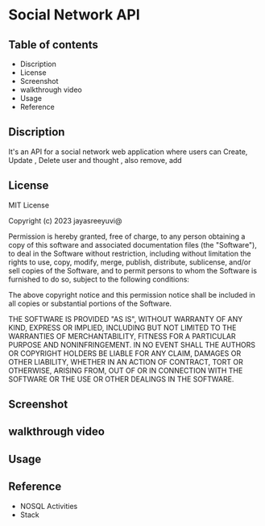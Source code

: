 # Social Network API

## Table of contents

-  Discription
-  License
-  Screenshot
-  walkthrough video
-  Usage
-  Reference

## Discription

It's an API for a social network web application where users can Create, Update , Delete user and thought , also remove, add 

## License
MIT License

Copyright (c) 2023 jayasreeyuvi@

Permission is hereby granted, free of charge, to any person obtaining a copy
of this software and associated documentation files (the "Software"), to deal
in the Software without restriction, including without limitation the rights
to use, copy, modify, merge, publish, distribute, sublicense, and/or sell
copies of the Software, and to permit persons to whom the Software is
furnished to do so, subject to the following conditions:

The above copyright notice and this permission notice shall be included in all
copies or substantial portions of the Software.

THE SOFTWARE IS PROVIDED "AS IS", WITHOUT WARRANTY OF ANY KIND, EXPRESS OR
IMPLIED, INCLUDING BUT NOT LIMITED TO THE WARRANTIES OF MERCHANTABILITY,
FITNESS FOR A PARTICULAR PURPOSE AND NONINFRINGEMENT. IN NO EVENT SHALL THE
AUTHORS OR COPYRIGHT HOLDERS BE LIABLE FOR ANY CLAIM, DAMAGES OR OTHER
LIABILITY, WHETHER IN AN ACTION OF CONTRACT, TORT OR OTHERWISE, ARISING FROM,
OUT OF OR IN CONNECTION WITH THE SOFTWARE OR THE USE OR OTHER DEALINGS IN THE
SOFTWARE.

## Screenshot
## walkthrough video
## Usage
## Reference

-  NOSQL Activities
-  Stack 




